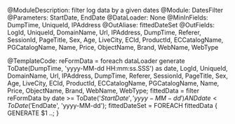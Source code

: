 @ModuleDescription: filter log data by a given dates
@Module: DatesFilter
@Parameters: StartDate, EndDate
@DataLoader: None
@MinInFields: DumpTime, UniqueId, IPAddress
@OutAliase: fittedDateSet
@OutFields: LogId, UniqueId, DomainName, Url, IPAddress, DumpTime, Referer, SessionId, PageTitle, Sex, Age, LiveCity, ECId, ProductId, ECCatalogName, PGCatalogName, Name, Price, ObjectName, Brand, WebName, WebType

@TemplateCode: 
reFormData = foreach dataLoader generate ToDate(DumpTime, 'yyyy-MM-dd HH:mm:ss.SSS') as date,
LogId, UniqueId, DomainName, Url, IPAddress, DumpTime, Referer, SessionId, PageTitle, Sex, Age, LiveCity, 
ECId, ProductId, ECCatalogName, PGCatalogName, Name, Price, ObjectName, Brand, WebName, WebType;
fittedData = filter reFormData by date >= ToDate('$StartDate', 'yyyy-MM-dd') AND date < ToDate('$EndDate', 'yyyy-MM-dd');
fittedDateSet = FOREACH fittedData {
	GENERATE $1 ..;
}
